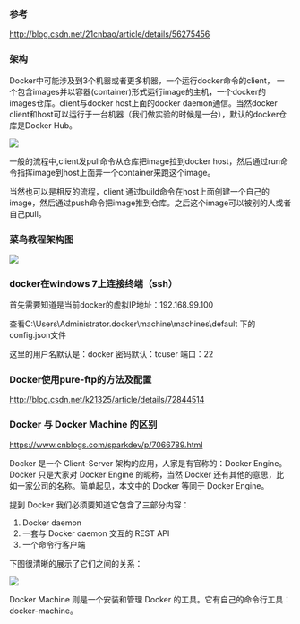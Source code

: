 ### 参考
http://blog.csdn.net/21cnbao/article/details/56275456

### 架构
Docker中可能涉及到3个机器或者更多机器，一个运行docker命令的client， 一个包含images并以容器(container)形式运行image的主机，一个docker的images仓库。client与docker host上面的docker daemon通信。当然docker client和host可以运行于一台机器（我们做实验的时候是一台），默认的docker仓库是Docker Hub。

![](http://img.blog.csdn.net/20170221093551818?watermark/2/text/aHR0cDovL2Jsb2cuY3Nkbi5uZXQvMjFjbmJhbw==/font/5a6L5L2T/fontsize/400/fill/I0JBQkFCMA==/dissolve/70/gravity/Center)

一般的流程中,client发pull命令从仓库把image拉到docker host，然后通过run命令指挥image到host上面弄一个container来跑这个image。

当然也可以是相反的流程，client 通过build命令在host上面创建一个自己的image，然后通过push命令把image推到仓库。之后这个image可以被别的人或者自己pull。


### 菜鸟教程架构图

![](http://www.runoob.com/wp-content/uploads/2016/04/576507-docker1.png)

### docker在windows 7上连接终端（ssh）

首先需要知道是当前docker的虚拟IP地址：192.168.99.100

查看C:\Users\Administrator\.docker\machine\machines\default 下的config.json文件

这里的用户名默认是：docker  密码默认：tcuser  端口：22

### Docker使用pure-ftp的方法及配置

http://blog.csdn.net/k21325/article/details/72844514

### Docker 与 Docker Machine 的区别

https://www.cnblogs.com/sparkdev/p/7066789.html

Docker 是一个 Client-Server 架构的应用，人家是有官称的：Docker Engine。Docker 只是大家对 Docker Engine 的昵称，当然 Docker 还有其他的意思，比如一家公司的名称。简单起见，本文中的 Docker 等同于 Docker Engine。

提到 Docker 我们必须要知道它包含了三部分内容：

1. Docker daemon
2. 一套与 Docker daemon 交互的 REST API
3. 一个命令行客户端

下图很清晰的展示了它们之间的关系：

![](https://images2015.cnblogs.com/blog/952033/201706/952033-20170622190650538-1960823992.png)

Docker Machine 则是一个安装和管理 Docker 的工具。它有自己的命令行工具：docker-machine。
